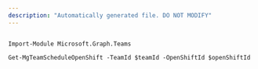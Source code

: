 ```yaml
---
description: "Automatically generated file. DO NOT MODIFY"
---
```


```powershellv2

Import-Module Microsoft.Graph.Teams

Get-MgTeamScheduleOpenShift -TeamId $teamId -OpenShiftId $openShiftId

```